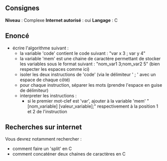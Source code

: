 ## Consignes

**Niveau** : Complexe
**Internet autorisé** : oui
**Langage** : C
## Enoncé

- écrire l'algorithme suivant :
	- la variable 'code' contient le code suivant : "var x 3 ; var y 4"
	- la variable 'mem' est une chaine de caractère permettant de stocker les variables sous le format suivant : "nom_var1 3;nom_var2 5" (bien respecter les espaces comme ici)
	- isoler les deux instructions de 'code' (via le délimiteur ' ; ' avec un espace de chaque côté)
	- pour chaque instruction, séparer les mots (prendre l'espace en guise de délimiteur)
	- interpreter les instructions :
		- si le premier mot-clef est 'var', ajouter à la variable 'mem' "\[nom_variable] \[valeur_variable];" respectivement à la position 1 et 2 de l'instruction

## Recherches sur internet

Vous devrez notamment rechercher :
- comment faire un 'split' en C
- comment concaténer deux chaines de caractères en C